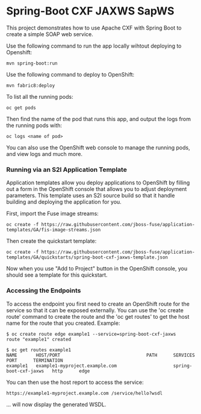 # Spring-Boot CXF JAXWS SapWS

This project demonstrates how to use Apache CXF with Spring Boot to create a simple SOAP web service.

Use the following command to run the app locally wihtout deploying to Openshift:

    mvn spring-boot:run

Use the following command to deploy to OpenShift:

    mvn fabric8:deploy

To list all the running pods:

    oc get pods

Then find the name of the pod that runs this app, and output the logs from the running pods with:

    oc logs <name of pod>

You can also use the OpenShift web console to manage the running pods, and view logs and much more.

### Running via an S2I Application Template

Application templates allow you deploy applications to OpenShift by filling out a form in the OpenShift console that allows you to adjust deployment parameters.  This template uses an S2I source build so that it handle building and deploying the application for you.

First, import the Fuse image streams:

    oc create -f https://raw.githubusercontent.com/jboss-fuse/application-templates/GA/fis-image-streams.json

Then create the quickstart template:

    oc create -f https://raw.githubusercontent.com/jboss-fuse/application-templates/GA/quickstarts/spring-boot-cxf-jaxws-template.json

Now when you use "Add to Project" button in the OpenShift console, you should see a template for this quickstart. 

### Accessing the Endpoints

To access the endpoint you first need to create an OpenShift route for the service so that it can be exposed externally.  You can use the 'oc create route' command to create the route and the 'oc get routes' to get the host name for
the route that you created.  Example:


    $ oc create route edge example1 --service=spring-boot-cxf-jaxws
    route "example1" created
    
    $ oc get routes example1
    NAME       HOST/PORT                                PATH      SERVICES                PORT      TERMINATION
    example1   example1-myproject.example.com                     spring-boot-cxf-jaxws   http      edge

You can then use the host report to access the service:

    https://example1-myproject.example.com /service/hello?wsdl
    
... will now display the generated WSDL.


